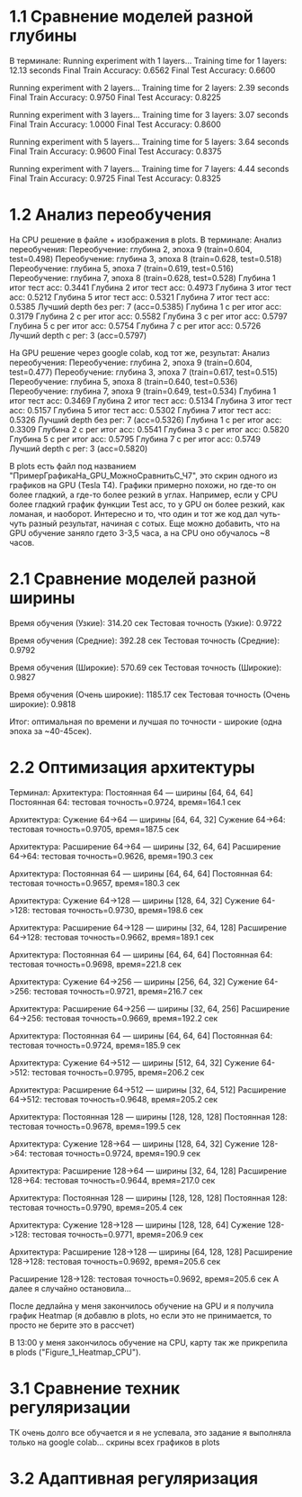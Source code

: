 # 1.1 Сравнение моделей разной глубины
В терминале:
Running experiment with 1 layers...
Training time for 1 layers: 12.13 seconds
Final Train Accuracy: 0.6562
Final Test Accuracy: 0.6600

Running experiment with 2 layers...
Training time for 2 layers: 2.39 seconds
Final Train Accuracy: 0.9750
Final Test Accuracy: 0.8225

Running experiment with 3 layers...
Training time for 3 layers: 3.07 seconds
Final Train Accuracy: 1.0000
Final Test Accuracy: 0.8600

Running experiment with 5 layers...
Training time for 5 layers: 3.64 seconds
Final Train Accuracy: 0.9600
Final Test Accuracy: 0.8375

Running experiment with 7 layers...
Training time for 7 layers: 4.44 seconds
Final Train Accuracy: 0.9725
Final Test Accuracy: 0.8325


# 1.2 Анализ переобучения
На CPU решение в файле + изображения в plots. В терминале:
Анализ переобучения:
Переобучение: глубина 2, эпоха 9 (train=0.604, test=0.498)
Переобучение: глубина 3, эпоха 8 (train=0.628, test=0.518)
Переобучение: глубина 5, эпоха 7 (train=0.619, test=0.516)
Переобучение: глубина 7, эпоха 8 (train=0.628, test=0.528)
Глубина 1 итог тест acc: 0.3441
Глубина 2 итог тест acc: 0.4973
Глубина 3 итог тест acc: 0.5212
Глубина 5 итог тест acc: 0.5321
Глубина 7 итог тест acc: 0.5385
Лучший depth без рег: 7 (acc=0.5385)
Глубина 1 с рег итог acc: 0.3179
Глубина 2 с рег итог acc: 0.5582
Глубина 3 с рег итог acc: 0.5797
Глубина 5 с рег итог acc: 0.5754
Глубина 7 с рег итог acc: 0.5726
Лучший depth с рег: 3 (acc=0.5797)


На GPU решение через google colab, код тот же, результат:
Анализ переобучения:
Переобучение: глубина 2, эпоха 9 (train=0.604, test=0.477)
Переобучение: глубина 3, эпоха 7 (train=0.617, test=0.515)
Переобучение: глубина 5, эпоха 8 (train=0.640, test=0.536)
Переобучение: глубина 7, эпоха 9 (train=0.649, test=0.534)
Глубина 1 итог тест acc: 0.3469
Глубина 2 итог тест acc: 0.5134
Глубина 3 итог тест acc: 0.5157
Глубина 5 итог тест acc: 0.5302
Глубина 7 итог тест acc: 0.5326
Лучший depth без рег: 7 (acc=0.5326)
Глубина 1 с рег итог acc: 0.3309
Глубина 2 с рег итог acc: 0.5541
Глубина 3 с рег итог acc: 0.5820
Глубина 5 с рег итог acc: 0.5795
Глубина 7 с рег итог acc: 0.5749
Лучший depth с рег: 3 (acc=0.5820)

В plots есть файл под названием "ПримерГрафикаНа_GPU_МожноСравнитьС_Ч7", это скрин одного из графиков на GPU (Tesla T4). Графики примерно похожи, но где-то он более гладкий, а где-то более резкий в углах. Например, если у CPU более гладкий график функции Test acc, то у GPU он более резкий, как ломаная, и наоборот. Интересно и то, что один и тот же код дал чуть-чуть разный результат, начиная с сотых.
Еще можно добавить, что на GPU обучение заняло гдето 3-3,5 часа, а на CPU оно обучалось ~8 часов.

# 2.1 Сравнение моделей разной ширины
Время обучения (Узкие): 314.20 сек
Тестовая точность (Узкие): 0.9722

Время обучения (Средние): 392.28 сек
Тестовая точность (Средние): 0.9792

Время обучения (Широкие): 570.69 сек
Тестовая точность (Широкие): 0.9827

Время обучения (Очень широкие): 1185.17 сек
Тестовая точность (Очень широкие): 0.9818

Итог: оптимальная по времени и лучшая по точности - широкие (одна эпоха за ~40-45сек).

# 2.2 Оптимизация архитектуры
Терминал:
Архитектура: Постоянная 64 — ширины [64, 64, 64]
Постоянная 64: тестовая точность=0.9724, время=164.1 сек

Архитектура: Сужение 64->64 — ширины [64, 64, 32]
Сужение 64->64: тестовая точность=0.9705, время=187.5 сек

Архитектура: Расширение 64->64 — ширины [32, 64, 64]
Расширение 64->64: тестовая точность=0.9626, время=190.3 сек

Архитектура: Постоянная 64 — ширины [64, 64, 64]
Постоянная 64: тестовая точность=0.9657, время=180.3 сек

Архитектура: Сужение 64->128 — ширины [128, 64, 32]
Сужение 64->128: тестовая точность=0.9730, время=198.6 сек

Архитектура: Расширение 64->128 — ширины [32, 64, 128]
Расширение 64->128: тестовая точность=0.9662, время=189.1 сек

Архитектура: Постоянная 64 — ширины [64, 64, 64]
Постоянная 64: тестовая точность=0.9698, время=221.8 сек

Архитектура: Сужение 64->256 — ширины [256, 64, 32]
Сужение 64->256: тестовая точность=0.9721, время=216.7 сек

Архитектура: Расширение 64->256 — ширины [32, 64, 256]
Расширение 64->256: тестовая точность=0.9669, время=192.2 сек

Архитектура: Постоянная 64 — ширины [64, 64, 64]
Постоянная 64: тестовая точность=0.9724, время=185.9 сек

Архитектура: Сужение 64->512 — ширины [512, 64, 32]
Сужение 64->512: тестовая точность=0.9795, время=206.2 сек

Архитектура: Расширение 64->512 — ширины [32, 64, 512]
Расширение 64->512: тестовая точность=0.9648, время=205.2 сек

Архитектура: Постоянная 128 — ширины [128, 128, 128]
Постоянная 128: тестовая точность=0.9678, время=199.5 сек

Архитектура: Сужение 128->64 — ширины [128, 64, 32]
Сужение 128->64: тестовая точность=0.9724, время=190.9 сек

Архитектура: Расширение 128->64 — ширины [32, 64, 128]
Расширение 128->64: тестовая точность=0.9644, время=217.0 сек

Архитектура: Постоянная 128 — ширины [128, 128, 128]
Постоянная 128: тестовая точность=0.9790, время=205.4 сек

Архитектура: Сужение 128->128 — ширины [128, 128, 64]
Сужение 128->128: тестовая точность=0.9771, время=206.9 сек

Архитектура: Расширение 128->128 — ширины [64, 128, 128]
Расширение 128->128: тестовая точность=0.9692, время=205.6 сек

Расширение 128->128: тестовая точность=0.9692, время=205.6 сек
А далее я случайно остановила...

После дедлайна у меня закончилось обучение на GPU и я получила график Heatmap (я добавлю в plots, но если это не принимается, то просто не берите это в рассчет)

В 13:00 у меня закончилось обучение на CPU, карту так же прикрепила в plods ("Figure_1_Heatmap_CPU").

# 3.1 Сравнение техник регуляризации
ТК очень долго все обучается и я не успевала, это задание я выполняла только на google colab...
скрины всех графиков в plots

# 3.2 Адаптивная регуляризация

